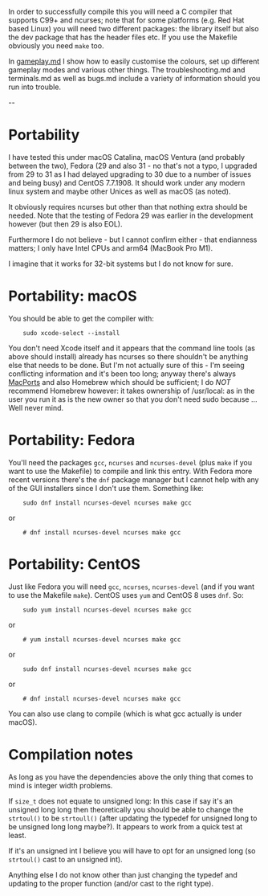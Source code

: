 In order to successfully compile this you will need a C compiler that supports
C99+ and ncurses; note that for some platforms (e.g. Red Hat based Linux) you
will need two different packages: the library itself but also the dev package
that has the header files etc. If you use the Makefile obviously you need `make`
too.

In [gameplay.md](gameplay.md) I show how to easily customise the colours, set up
different gameplay modes and various other things. The troubleshooting.md
and terminals.md as well as bugs.md include a variety of information
should you run into trouble.

--

# Portability

I have tested this under macOS Catalina, macOS Ventura (and probably between the
two), Fedora (29 and also 31 - no that's not a typo, I upgraded from 29 to 31 as
I had delayed upgrading to 30 due to a number of issues and being busy) and
CentOS 7.7.1908. It should work under any modern linux system and maybe other
Unices as well as macOS (as noted).

It obviously requires ncurses but other than that nothing extra should be
needed. Note that the testing of Fedora 29 was earlier in the development
however (but then 29 is also EOL).

Furthermore I do not believe - but I cannot confirm either - that endianness
matters; I only have Intel CPUs and arm64 (MacBook Pro M1).

I imagine that it works for 32-bit systems but I do not know for sure.


# Portability: macOS

You should be able to get the compiler with:

```<!---sh-->
    sudo xcode-select --install
```

You don't need Xcode itself and it appears that the command line tools (as above
should install) already has ncurses so there shouldn't be anything else that
needs to be done. But I'm not actually sure of this - I'm seeing conflicting
information and it's been too long; anyway there's always [MacPorts][] and also
Homebrew which should be sufficient; I do *NOT* recommend Homebrew however:
it takes ownership of /usr/local: as in the user you run it as is the new owner
so that you don't need sudo because ... Well never mind.


# Portability: Fedora

You'll need the packages `gcc`, `ncurses` and `ncurses-devel` (plus `make` if
you want to use the Makefile) to compile and link this entry. With Fedora more
recent versions there's the `dnf` package manager but I cannot help with any of
the GUI installers since I don't use them. Something like:

```<!---sh-->
    sudo dnf install ncurses-devel ncurses make gcc
```

or

```<!---sh-->
    # dnf install ncurses-devel ncurses make gcc
```

# Portability: CentOS

Just like Fedora you will need `gcc`, `ncurses`, `ncurses-devel` (and if you
want to use the Makefile `make`). CentOS uses `yum` and CentOS 8 uses `dnf`.
So:

```<!---sh-->
    sudo yum install ncurses-devel ncurses make gcc
```

or

```<!---sh-->
    # yum install ncurses-devel ncurses make gcc
```

or

```<!---sh-->
    sudo dnf install ncurses-devel ncurses make gcc
```

or

```<!---sh-->
    # dnf install ncurses-devel ncurses make gcc
```

You can also use clang to compile (which is what gcc actually is under macOS).


# Compilation notes

As long as you have the dependencies above the only thing that comes to mind is
integer width problems.

If `size_t` does not equate to unsigned long: In this case if say it's an
unsigned long long then theoretically you should be able to change the
`strtoul()` to be `strtoull()` (after updating the typedef for unsigned long to
be unsigned long long maybe?). It appears to work from a quick test at least.

If it's an unsigned int I believe you will have to opt for an unsigned long (so
`strtoul()` cast to an unsigned int).

Anything else I do not know other than just changing the typedef and updating to
the proper function (and/or cast to the right type).

[MacPorts]: https://www.macports.org


<!--

    Copyright © 1984-2024 by Landon Curt Noll. All Rights Reserved.

    You are free to share and adapt this file under the terms of this license:

	Creative Commons Attribution-ShareAlike 4.0 International (CC BY-SA 4.0)

    For more information, see:

	https://creativecommons.org/licenses/by-sa/4.0/

-->
